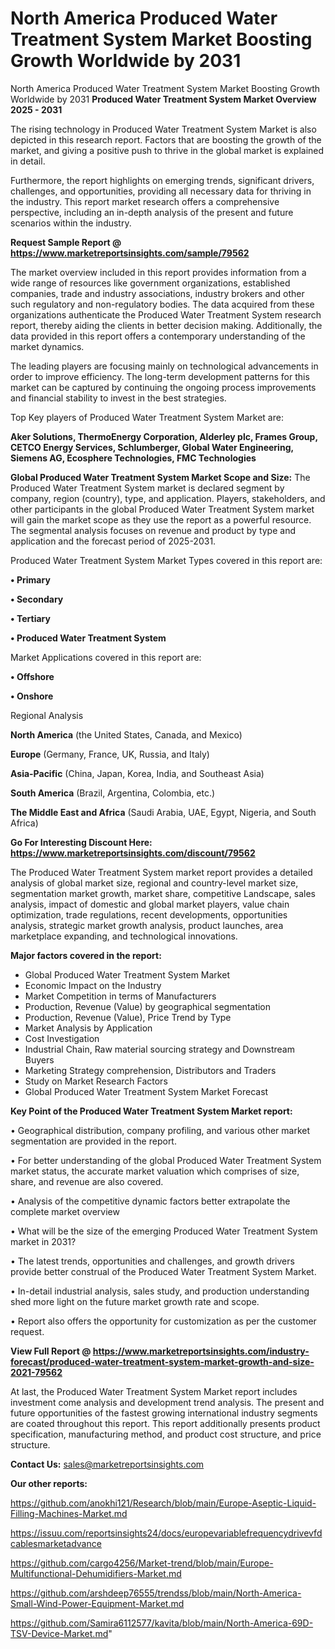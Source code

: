 # North America Produced Water Treatment System Market Boosting Growth Worldwide by 2031
North America Produced Water Treatment System Market Boosting Growth Worldwide by 2031
<Strong> Produced Water Treatment System Market Overview 2025 - 2031</strong>

The rising technology in Produced Water Treatment System Market is also depicted in this research report. Factors that are boosting the growth of the market, and giving a positive push to thrive in the global market is explained in detail.

Furthermore, the report highlights on emerging trends, significant drivers, challenges, and opportunities, providing all necessary data for thriving in the industry. This report market research offers a comprehensive perspective, including an in-depth analysis of the present and future scenarios within the industry.

<strong>Request Sample Report @ <a href=https://www.marketreportsinsights.com/sample/79562>https://www.marketreportsinsights.com/sample/79562</a></strong>

The market overview included in this report provides information from a wide range of resources like government organizations, established companies, trade and industry associations, industry brokers and other such regulatory and non-regulatory bodies. The data acquired from these organizations authenticate the Produced Water Treatment System research report, thereby aiding the clients in better decision making. Additionally, the data provided in this report offers a contemporary understanding of the market dynamics.

The leading players are focusing mainly on technological advancements in order to improve efficiency. The long-term development patterns for this market can be captured by continuing the ongoing process improvements and financial stability to invest in the best strategies.

Top Key players of Produced Water Treatment System Market are:

<strong>Aker Solutions, ThermoEnergy Corporation, Alderley plc, Frames Group, CETCO Energy Services, Schlumberger, Global Water Engineering, Siemens AG, Ecosphere Technologies, FMC Technologies</strong>

<strong><b>Global Produced Water Treatment System Market Scope and Size:</b></strong>
The Produced Water Treatment System market is declared segment by company, region (country), type, and application. Players, stakeholders, and other participants in the global Produced Water Treatment System market will gain the market scope as they use the report as a powerful resource. The segmental analysis focuses on revenue and product by type and application and the forecast period of 2025-2031.

Produced Water Treatment System Market Types covered in this report are:

<strong>• Primary

• Secondary

• Tertiary

• Produced Water Treatment System</strong>

Market Applications covered in this report are:

<strong>• Offshore

• Onshore</strong> 

Regional Analysis

<strong>North America</strong> (the United States, Canada, and Mexico)

<strong>Europe</strong> (Germany, France, UK, Russia, and Italy)

<strong>Asia-Pacific</strong> (China, Japan, Korea, India, and Southeast Asia)

<strong>South America</strong> (Brazil, Argentina, Colombia, etc.)

<strong>The Middle East and Africa</strong> (Saudi Arabia, UAE, Egypt, Nigeria, and South Africa)

<strong>Go For Interesting Discount Here: <a href=https://www.marketreportsinsights.com/discount/79562>https://www.marketreportsinsights.com/discount/79562</a></strong>

The Produced Water Treatment System market report provides a detailed analysis of global market size, regional and country-level market size, segmentation market growth, market share, competitive Landscape, sales analysis, impact of domestic and global market players, value chain optimization, trade regulations, recent developments, opportunities analysis, strategic market growth analysis, product launches, area marketplace expanding, and technological innovations.

<strong><b>Major factors covered in the report:</b></strong>
<ul>
  <li>Global Produced Water Treatment System Market </li>
  <li>Economic Impact on the Industry</li>
  <li>Market Competition in terms of Manufacturers</li>
  <li>Production, Revenue (Value) by geographical segmentation</li>
  <li>Production, Revenue (Value), Price Trend by Type</li>
  <li>Market Analysis by Application</li>
  <li>Cost Investigation</li>
  <li>Industrial Chain, Raw material sourcing strategy and Downstream Buyers</li>
  <li>Marketing Strategy comprehension, Distributors and Traders</li>
  <li>Study on Market Research Factors</li>
  <li>Global Produced Water Treatment System Market Forecast</li>
</ul>

<strong><b>Key Point of the Produced Water Treatment System Market report:</b></strong>

• Geographical distribution, company profiling, and various other market segmentation are provided in the report.

• For better understanding of the global Produced Water Treatment System market status, the accurate market valuation which comprises of size, share, and revenue are also covered.

• Analysis of the competitive dynamic factors better extrapolate the complete market overview

• What will be the size of the emerging Produced Water Treatment System market in 2031?

• The latest trends, opportunities and challenges, and growth drivers provide better construal of the Produced Water Treatment System Market.

• In-detail industrial analysis, sales study, and production understanding shed more light on the future market growth rate and scope.

• Report also offers the opportunity for customization as per the customer request.

<strong><b>View Full Report @ <a href=https://www.marketreportsinsights.com/industry-forecast/produced-water-treatment-system-market-growth-and-size-2021-79562>https://www.marketreportsinsights.com/industry-forecast/produced-water-treatment-system-market-growth-and-size-2021-79562</a></b></strong>


At last, the Produced Water Treatment System Market report includes investment come analysis and development trend analysis. The present and future opportunities of the fastest growing international industry segments are coated throughout this report. This report additionally presents product specification, manufacturing method, and product cost structure, and price structure.

<strong>Contact Us:</strong>
sales@marketreportsinsights.com

<strong>Our other reports:</strong>

<a href=https://github.com/anokhi121/Research/blob/main/Europe-Aseptic-Liquid-Filling-Machines-Market.md>https://github.com/anokhi121/Research/blob/main/Europe-Aseptic-Liquid-Filling-Machines-Market.md</a>

<a href=https://issuu.com/reportsinsights24/docs/europevariablefrequencydrivevfdcablesmarketadvance>https://issuu.com/reportsinsights24/docs/europevariablefrequencydrivevfdcablesmarketadvance</a>

<a href=https://github.com/cargo4256/Market-trend/blob/main/Europe-Multifunctional-Dehumidifiers-Market.md>https://github.com/cargo4256/Market-trend/blob/main/Europe-Multifunctional-Dehumidifiers-Market.md</a>

<a href=https://github.com/arshdeep76555/trendss/blob/main/North-America-Small-Wind-Power-Equipment-Market.md>https://github.com/arshdeep76555/trendss/blob/main/North-America-Small-Wind-Power-Equipment-Market.md</a>

<a href=https://github.com/Samira6112577/kavita/blob/main/North-America-69D-TSV-Device-Market.md>https://github.com/Samira6112577/kavita/blob/main/North-America-69D-TSV-Device-Market.md</a>"
